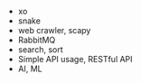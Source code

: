 * xo
* snake
* web crawler, scapy 
* RabbitMQ
* search, sort
* Simple API usage, RESTful API
* AI, ML

